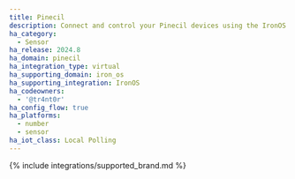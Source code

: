 ```yaml
---
title: Pinecil
description: Connect and control your Pinecil devices using the IronOS integration
ha_category:
  - Sensor
ha_release: 2024.8
ha_domain: pinecil
ha_integration_type: virtual
ha_supporting_domain: iron_os
ha_supporting_integration: IronOS
ha_codeowners:
  - '@tr4nt0r'
ha_config_flow: true
ha_platforms:
  - number
  - sensor
ha_iot_class: Local Polling
---
```


{% include integrations/supported_brand.md %}
